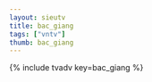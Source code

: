 ```yaml
--- 
layout: sieutv
title: bac_giang
tags: ["vntv"]
thumb: bac_giang
---
```

{% include tvadv key=bac_giang %}
